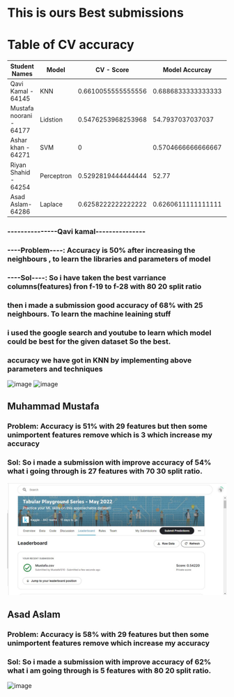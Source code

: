 
# This is ours Best submissions 
# Table of CV accuracy 
| Student Names      | Model |  CV - Score    |  Model Accurcay |  Kaggle Accuracy | 
| -------------| ------------- |  -------------| ------------- |  ------------- |
| Qavi Kamal - 64145| KNN           | 0.6610055555555556      | 0.6886833333333333 |   0.68713 | 
| Mustafa noorani - 64177  |Lidstion  |  0.5476253968253968      | 54.7937037037037| 0.54220 |
| Ashar khan - 64271 | SVM |   0     | 0.5704666666666667 | 0 |
| Riyan Shahid - 64254  | Perceptron  | 0.5292819444444444     | 52.77  |0.52569|
| Asad Aslam- 64286  | Laplace | 0.6258222222222222 |0.6260611111111111 | 0.62404 |


### ---------------Qavi kamal---------------
### ----Problem----: Accuracy is 50% after increasing the neighbours , to learn the libraries and parameters of model 
### ----Sol----: So i have taken the best varriance columns(features) fron f-19 to f-28 with 80 20 split ratio 
### then i made a submission good accuracy of 68% with 25 neighbours. To learn the machine leaining stuff 
### i used the google search and youtube to learn which model could be best for the given dataset So the best.
### accuracy we have got in KNN by implementing above parameters and techniques
![image](https://user-images.githubusercontent.com/99618952/169701199-eaec436e-29db-4ca0-a29b-aa4cd0bb1574.png)
![image](https://user-images.githubusercontent.com/99618952/169701222-0214001c-1252-4d24-a17f-39743df8e34f.png)

## Muhammad Mustafa 
### Problem: Accuracy is 51% with 29 features but then some unimportent features remove which is 3 which increase my accuracy
### Sol: So i made a submission with improve accuracy of 54% what i going through is 27 features with 70 30 split ratio.
![image](https://github.com/qavikamal2323/Ai266-spring22/blob/0d6343b298fb69de93773990d4faf514372bc38c/Project/Mustafa-lidstone.JPG)
## Asad Aslam
### Problem: Accuracy is 58% with 29 features but then some unimportent features remove which increase my accuracy
### Sol: So i made a submission with improve accuracy of 62% what i am going through is 5 features with 80 20 split ratio.
![image](https://user-images.githubusercontent.com/92552475/169676212-be5563aa-2a22-465b-88e2-f59f1da7f3d5.png)
